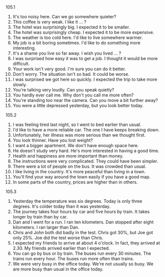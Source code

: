 105.1
  1. It's too noisy here. Can we go somewhere quieter?
  2. This coffee is very weak. I like it ... ?
  3. The hotel was surprisingly big. I expected it to be smaller.
  4. The hotel was surprisingly cheap. I expected it to be more expensive.
  5. The weather is too cold here. I'd like to live somewhere warmer.
  6. My job is a bit boring sometimes. I'd like to do something more interesting.
  7. It's a shame you live so far away. I wish you lived ... ?
  8. I was surprised how easy it was to get a job. I thought it would be more difficult.
  9. Your work isn't very good. I'm sure you can do it better.
  10. Don't worry. The situation isn't so bad. It could be worse.
  11. I was surprised we got here so quickly. I expected the trip to take more slowly.
  12. You're talking very loudly. Can you speak quietly?
  13. You hardly ever call me. Why don't you call me more often?
  14. You're standing too near the camera. Can you move a bit further away?
  15. You were a little depressed yesterday, but you look better today.

105.2
  1. I was feeling tired last night, so I went to bed earlier than usual.
  2. I'd like to have a more reliable car. The one I have keeps breaking down.
  3. Unfortunately, her illness was more serious than we thought first.
  4. You look thinner. Have you lost weight?
  5. I want a bigger apartment. We don't have enough space here.
  6. He doesn't study very hard. He's more interested in having a good time.
  7. Health and happiness are more important than money.
  8. The instructions were very complicated. They could have been simpler.
  9. There were a lot of people on the bus. It was crowded than usual.
  10. I like living in the country. It's more peaceful than living in a town.
  11. You'll find your way around the town easily if you have a good map.
  12. In some parts of the country, prices are higher than in others.

105.3
  1. Yesterday the temperature was six degrees. Today is only three degrees. It's colder today than it was yesterday.
  2. The journey takes four hours by car and five hours by train. It takes longer by train than by car.
  3. Dan and I went for a run. I ran ten kilometers. Dan stopped after eight kilometers. I ran larger than Dan.
  4. Chris and John both did badly in the test. Chris got 30%, but Joe got only 25%. Joe did the test worse than Chris.
  5. I expected my friends to arrive at about 4 o'clock. In fact, they arrived at 2.30. My friends arrived earlier than I expected.
  6. You can go by bus or by train. The buses run every 30 minutes. The trains run every hour. The buses run more often than trains.
  7. We were very busy in the office today. We're not usually so busy. We are more busy than usual in the office today.
